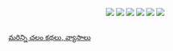 <!--
.. title: చలం కథలు - ఒరెయ్ వెంకటచలం
.. slug: orey-venkatachalam-amazing-telugu-story-by-chalam
.. date: 2014-04-16 17:05:00 UTC
.. tags: chalam
.. category: story, telugu
.. description: Amazing telugu short story by Gudipati Venkatachalam
.. type: text
-->

<p align="center">
<img src="http://1.bp.blogspot.com/-CLLW_Gd22g8/U061nTz1_lI/AAAAAAAAKXE/B0pvnN9YH9E/s1600/gudipati-chalam-stories-orey.png" />

<img src="http://3.bp.blogspot.com/-TdsQJTh_Jqg/U061nuFxKeI/AAAAAAAAKXM/bh_WBXYdBBc/s1600/gudipati-chalam-stories-orey2.png" />

<img src="http://3.bp.blogspot.com/-ub6OHOY_6Bw/U061nwDOVnI/AAAAAAAAKXI/Vz8y6yeGnq4/s1600/gudipati-chalam-stories-orey3.png" />

<img src="http://1.bp.blogspot.com/-U9Jqtb88pcE/U061pPuHg9I/AAAAAAAAKXc/zat-a5CXHvc/s1600/gudipati-chalam-stories-orey4.png" />

<img src="http://1.bp.blogspot.com/-plpfao_H5fc/U061qBRK79I/AAAAAAAAKXo/st2ir-gEwfE/s1600/gudipati-chalam-stories-orey5.png" />

<img src="http://4.bp.blogspot.com/-m2bCdMJ0XcY/U061qDxqNoI/AAAAAAAAKXk/ti7570wny7A/s1600/gudipati-chalam-stories-orey6.png" />

<br />
<br />

<a href="/2014/04/my-favorite-stories-essays-of-chalam.html"> మరిన్ని చలం కథలు, వ్యాసాలు</a>
